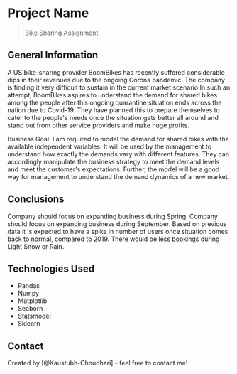# Project Name
> Bike Sharing Assignment






## General Information
A US bike-sharing provider BoomBikes has recently suffered considerable dips in their revenues due to the ongoing Corona pandemic. The company is finding it very difficult to sustain in the current market scenario.In such an attempt, BoomBikes aspires to understand the demand for shared bikes among the people after this ongoing quarantine situation ends across the nation due to Covid-19. They have planned this to prepare themselves to cater to the people's needs once the situation gets better all around and stand out from other service providers and make huge profits.

Business Goal:
I am required to model the demand for shared bikes with the available independent variables. It will be used by the management to understand how exactly the demands vary with different features. They can accordingly manipulate the business strategy to meet the demand levels and meet the customer's expectations. Further, the model will be a good way for management to understand the demand dynamics of a new market.


## Conclusions
Company should focus on expanding business during Spring.
Company should focus on expanding business during September.
Based on previous data it is expected to have a spike in number of users once situation comes back to normal, compared to 2019.
There would be less bookings during Light Snow or Rain.



## Technologies Used
- Pandas
- Numpy
- Matplotlib
- Seaborn
- Statsmodel
- Sklearn

  

## Contact
Created by [@Kaustubh-Choudhari] - feel free to contact me!
